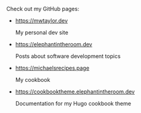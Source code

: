 Check out my GitHub pages:

* https://mwtaylor.dev
  
  My personal dev site
* https://elephantintheroom.dev

  Posts about software development topics
* https://michaelsrecipes.page

  My cookbook
* https://cookbooktheme.elephantintheroom.dev

  Documentation for my Hugo cookbook theme
